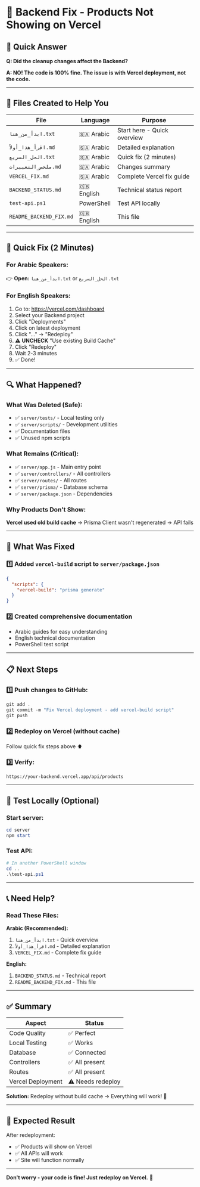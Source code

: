 # 🔧 Backend Fix - Products Not Showing on Vercel

## 🎯 Quick Answer

**Q: Did the cleanup changes affect the Backend?**

**A: NO! The code is 100% fine. The issue is with Vercel deployment, not the code.**

---

## 📁 Files Created to Help You

| File | Language | Purpose |
|------|----------|---------|
| `ابدأ_من_هنا.txt` | 🇸🇦 Arabic | Start here - Quick overview |
| `اقرأ_هذا_أولاً.md` | 🇸🇦 Arabic | Detailed explanation |
| `الحل_السريع.txt` | 🇸🇦 Arabic | Quick fix (2 minutes) |
| `ملخص_التغييرات.md` | 🇸🇦 Arabic | Changes summary |
| `VERCEL_FIX.md` | 🇸🇦 Arabic | Complete Vercel fix guide |
| `BACKEND_STATUS.md` | 🇬🇧 English | Technical status report |
| `test-api.ps1` | PowerShell | Test API locally |
| `README_BACKEND_FIX.md` | 🇬🇧 English | This file |

---

## 🚀 Quick Fix (2 Minutes)

### For Arabic Speakers:
👉 **Open:** `ابدأ_من_هنا.txt` or `الحل_السريع.txt`

### For English Speakers:

1. Go to: https://vercel.com/dashboard
2. Select your Backend project
3. Click "Deployments"
4. Click on latest deployment
5. Click "..." → "Redeploy"
6. ⚠️ **UNCHECK** "Use existing Build Cache"
7. Click "Redeploy"
8. Wait 2-3 minutes
9. ✅ Done!

---

## 🔍 What Happened?

### What Was Deleted (Safe):
- ✅ `server/tests/` - Local testing only
- ✅ `server/scripts/` - Development utilities
- ✅ Documentation files
- ✅ Unused npm scripts

### What Remains (Critical):
- ✅ `server/app.js` - Main entry point
- ✅ `server/controllers/` - All controllers
- ✅ `server/routes/` - All routes
- ✅ `server/prisma/` - Database schema
- ✅ `server/package.json` - Dependencies

### Why Products Don't Show:
**Vercel used old build cache** → Prisma Client wasn't regenerated → API fails

---

## 🔧 What Was Fixed

### 1️⃣ Added `vercel-build` script to `server/package.json`
```json
{
  "scripts": {
    "vercel-build": "prisma generate"
  }
}
```

### 2️⃣ Created comprehensive documentation
- Arabic guides for easy understanding
- English technical documentation
- PowerShell test script

---

## 📋 Next Steps

### 1️⃣ Push changes to GitHub:
```powershell
git add .
git commit -m "Fix Vercel deployment - add vercel-build script"
git push
```

### 2️⃣ Redeploy on Vercel (without cache)
Follow quick fix steps above ⬆️

### 3️⃣ Verify:
```
https://your-backend.vercel.app/api/products
```

---

## 🧪 Test Locally (Optional)

### Start server:
```powershell
cd server
npm start
```

### Test API:
```powershell
# In another PowerShell window
cd ..
.\test-api.ps1
```

---

## 📞 Need Help?

### Read These Files:

**Arabic (Recommended):**
1. `ابدأ_من_هنا.txt` - Quick overview
2. `اقرأ_هذا_أولاً.md` - Detailed explanation
3. `VERCEL_FIX.md` - Complete fix guide

**English:**
1. `BACKEND_STATUS.md` - Technical report
2. `README_BACKEND_FIX.md` - This file

---

## ✅ Summary

| Aspect | Status |
|--------|--------|
| Code Quality | ✅ Perfect |
| Local Testing | ✅ Works |
| Database | ✅ Connected |
| Controllers | ✅ All present |
| Routes | ✅ All present |
| Vercel Deployment | ⚠️ Needs redeploy |

**Solution:** Redeploy without build cache → Everything will work! 🚀

---

## 🎊 Expected Result

After redeployment:
- ✅ Products will show on Vercel
- ✅ All APIs will work
- ✅ Site will function normally

---

**Don't worry - your code is fine! Just redeploy on Vercel.** 🎉